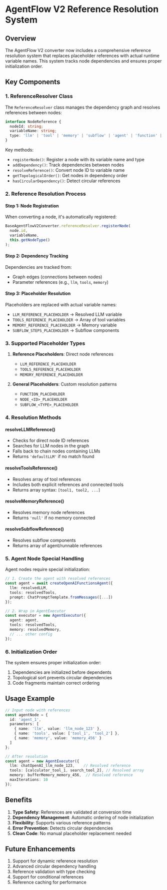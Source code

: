# AgentFlow V2 Reference Resolution System

## Overview

The AgentFlow V2 converter now includes a comprehensive reference resolution system that replaces placeholder references with actual runtime variable names. This system tracks node dependencies and ensures proper initialization order.

## Key Components

### 1. ReferenceResolver Class

The `ReferenceResolver` class manages the dependency graph and resolves references between nodes:

```typescript
interface NodeReference {
  nodeId: string;
  variableName: string;
  type: 'llm' | 'tool' | 'memory' | 'subflow' | 'agent' | 'function' | 'chain' | 'prompt' | 'vectorstore';
}
```

Key methods:
- `registerNode()`: Register a node with its variable name and type
- `addDependency()`: Track dependencies between nodes
- `resolveReference()`: Convert node ID to variable name
- `getTopologicalOrder()`: Get nodes in dependency order
- `hasCircularDependency()`: Detect circular references

### 2. Reference Resolution Process

#### Step 1: Node Registration
When converting a node, it's automatically registered:
```typescript
BaseAgentFlowV2Converter.referenceResolver.registerNode(
  node.id,
  variableName,
  this.getNodeType()
);
```

#### Step 2: Dependency Tracking
Dependencies are tracked from:
- Graph edges (connections between nodes)
- Parameter references (e.g., `llm`, `tools`, `memory`)

#### Step 3: Placeholder Resolution
Placeholders are replaced with actual variable names:
- `LLM_REFERENCE_PLACEHOLDER` → Resolved LLM variable
- `TOOLS_REFERENCE_PLACEHOLDER` → Array of tool variables
- `MEMORY_REFERENCE_PLACEHOLDER` → Memory variable
- `SUBFLOW_STEPS_PLACEHOLDER` → Subflow components

### 3. Supported Placeholder Types

1. **Reference Placeholders**: Direct node references
   - `LLM_REFERENCE_PLACEHOLDER`
   - `TOOLS_REFERENCE_PLACEHOLDER`
   - `MEMORY_REFERENCE_PLACEHOLDER`

2. **General Placeholders**: Custom resolution patterns
   - `FUNCTION_PLACEHOLDER`
   - `NODE_<ID>_PLACEHOLDER`
   - `SUBFLOW_<TYPE>_PLACEHOLDER`

### 4. Resolution Methods

#### resolveLLMReference()
- Checks for direct node ID references
- Searches for LLM nodes in the graph
- Falls back to chain nodes containing LLMs
- Returns `'defaultLLM'` if no match found

#### resolveToolsReference()
- Resolves array of tool references
- Includes both explicit references and connected tools
- Returns array syntax: `[tool1, tool2, ...]`

#### resolveMemoryReference()
- Resolves memory node references
- Returns `'null'` if no memory connected

#### resolveSubflowReference()
- Resolves subflow components
- Returns array of agent/runnable references

### 5. Agent Node Special Handling

Agent nodes require special initialization:
```typescript
// 1. Create the agent with resolved references
const agent = await createOpenAIFunctionsAgent({
  llm: resolvedLLM,
  tools: resolvedTools,
  prompt: ChatPromptTemplate.fromMessages([...])
});

// 2. Wrap in AgentExecutor
const executor = new AgentExecutor({
  agent: agent,
  tools: resolvedTools,
  memory: resolvedMemory,
  // ... other config
});
```

### 6. Initialization Order

The system ensures proper initialization order:
1. Dependencies are initialized before dependents
2. Topological sort prevents circular dependencies
3. Code fragments maintain correct ordering

## Usage Example

```typescript
// Input node with references
const agentNode = {
  id: 'agent_1',
  parameters: [
    { name: 'llm', value: 'llm_node_123' },
    { name: 'tools', value: ['tool_1', 'tool_2'] },
    { name: 'memory', value: 'memory_456' }
  ]
};

// After resolution
const agent = new AgentExecutor({
  llm: chatOpenAI_llm_node_123,    // Resolved reference
  tools: [calculator_tool_1, search_tool_2], // Resolved array
  memory: bufferMemory_memory_456,  // Resolved reference
  maxIterations: 10
});
```

## Benefits

1. **Type Safety**: References are validated at conversion time
2. **Dependency Management**: Automatic ordering of node initialization
3. **Flexibility**: Supports various reference patterns
4. **Error Prevention**: Detects circular dependencies
5. **Clean Code**: No manual placeholder replacement needed

## Future Enhancements

1. Support for dynamic reference resolution
2. Advanced circular dependency handling
3. Reference validation with type checking
4. Support for conditional references
5. Reference caching for performance